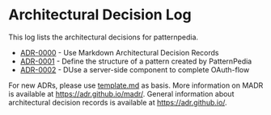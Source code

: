 # Architectural Decision Log

This log lists the architectural decisions for patternpedia.

<!-- adrlog -- Regenerate the content by using "adr-log -i". You can install it via "npm install -g adr-log" -->

- [ADR-0000](0000-use-markdown-architectural-decision-records.md) - Use Markdown Architectural Decision Records
- [ADR-0001](0001-define-pattern-structure.md) - Define the structure of a pattern created by PatternPedia
- [ADR-0002](0002-use-a-serverside-compont-to-complete-oauth-flow.md) - DUse a server-side component to complete OAuth-flow

<!-- adrlogstop -->

For new ADRs, please use [template.md](template.md) as basis.
More information on MADR is available at <https://adr.github.io/madr/>.
General information about architectural decision records is available at <https://adr.github.io/>.
